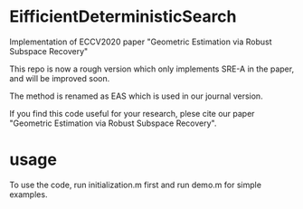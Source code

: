 # EifficientDeterministicSearch

Implementation of ECCV2020 paper "Geometric Estimation via Robust Subspace Recovery"

This repo is now a rough version which only implements SRE-A in the paper, and will be improved soon. 

The method is renamed as EAS which is used in our journal version. 

If you find this code useful for your research, plese cite our paper "Geometric Estimation via Robust Subspace Recovery".

# usage

To use the code, run initialization.m first and run demo.m for simple examples.


